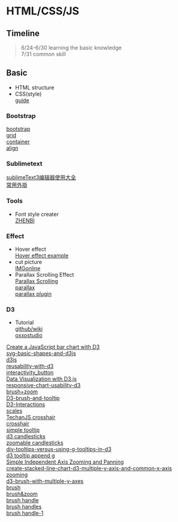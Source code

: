 # HTML/CSS/JS  

## Timeline  
> 6/24-6/30 learning the basic knowledge  
> 7/31 common skill  

## Basic  
* HTML structure  
* CSS(style)  
[guide](https://www.youtube.com/watch?v=YnSmOQF5Lwk)  

### Bootstrap  
[bootstrap](https://bootstrap.hexschool.com/)  
[grid](https://learnku.com/articles/21215)  
[container](https://pjchender.blogspot.com/2017/10/bs-bootstrap-4-custom-container-and.html)  
[align](https://medium.com/wdstack/bootstrap-4-vertical-center-1211448a2eff)  
### Sublimetext  
[sublimeText3编辑器使用大全](http://caibaojian.com/fe-weekly-20171113.html)  
[常用外掛](https://codertw.com/%E8%BB%9F%E9%AB%94%E9%96%8B%E7%99%BC%E5%B7%A5%E5%85%B7/24530/)

### Tools  
* Font style creater  
[ZHENBI](http://jiqie.zhenbi.com/a/34.htm)  

### Effect    
* Hover effect  
[Hover effect example](https://miketricking.github.io/bootstrap-image-hover/)  
* cut picture  
[IMGonline](https://www.imgonline.com.ua/eng/cut-photo-into-pieces-result.php) 
* Parallax Scrolling Effect  
[Parallax Scrolling](https://www.justinmind.com/blog/20-must-see-examples-parallax-effect-websites/)  
[parallax](https://mdbootstrap.com/docs/jquery/css/parallax/)  
[parallax plugin](https://www.itread01.com/content/1538487496.html)  

### D3  
* Tutorial  
[github/wiki](https://github.com/d3/d3/wiki/Tutorials)  
[oxxostudio](https://www.oxxostudio.tw/list.html)  

[Create a JavaScript bar chart with D3](https://www.creativebloq.com/javascript/create-javascript-bar-chart-d3-9134563)  
[svg-basic-shapes-and-d3js](https://www.dashingd3js.com/svg-basic-shapes-and-d3js)  
[d3js](https://www.tutorialsteacher.com/d3js)  
[reusability-with-d3](https://bocoup.com/blog/reusability-with-d3)  
[interactivity_button](https://www.d3-graph-gallery.com/graph/interactivity_button.html)  
[Data Visualization with D3.js](https://www.youtube.com/watch?v=_8V5o2UHG0E)  
[responsive-chart-usability-d3](https://webkid.io/blog/responsive-chart-usability-d3/)  
[brush+zoom](http://lai24862.blogspot.com/2016/08/focuscontext-via-brushing.html)  
[D3-brush-and-tooltip](http://wrobstory.github.io/2013/11/D3-brush-and-tooltip.html)  
[D3-Interactions](http://web.cse.ohio-state.edu/~shen.94/5544/Slides/D3-Interactions.pdf)  
[scales](https://www.cnblogs.com/kidsitcn/p/7182274.html)  
[TechanJS crosshair](http://bl.ocks.org/andredumas/045f550b72ad46301130)  
[crosshair](http://bl.ocks.org/lamchau/405f2d69fb3c80ad724a)  
[simple tooltip](http://bl.ocks.org/d3noob/a22c42db65eb00d4e369)  
[d3 candlesticks](https://medium.com/@peterchen302/%E7%94%A8d3-js%E7%95%AB%E5%87%BAk%E7%B7%9A%E5%9C%96-part-1-269abea7be77)  
[zoomable candlesticks](https://bl.ocks.org/tompiler/6045b80d2164077faaf96e0304531bba)  
[div-tooltips-versus-using-g-tooltips-in-d3](https://stackoverflow.com/questions/43613196/using-div-tooltips-versus-using-g-tooltips-in-d3/43619702)  
[d3 tooltip append g](https://stackoverflow.com/questions/43970986/why-is-my-d3-js-tooltip-not-working)  
[Simple Independent Axis Zooming and Panning](http://bl.ocks.org/jazeee/5414435213db1bee9e912a9dca83a41f)  
[create-stacked-line-chart-d3-multiple-y-axis-and-common-x-axis](https://stackoverflow.com/questions/29402112/how-to-create-stacked-line-chart-d3-multiple-y-axis-and-common-x-axis)  
[zooming](https://www.d3-graph-gallery.com/graph/interactivity_zoom.html)  
[d3-brush-with-multiple-y-axes](https://stackoverflow.com/questions/35587712/using-d3-brush-with-multiple-y-axes)  
[brush](http://bl.ocks.org/kendopunk/c4b189475344a660e36b)  
[brush&zoom](https://books.google.com.tw/books?id=a1qWDwAAQBAJ&pg=PA371&lpg=PA371&dq=d3+brush.move&source=bl&ots=KjaE04gwLm&sig=ACfU3U1hmlekOlpIBUG23CYH9ul1OpLMWg&hl=zh-TW&sa=X&ved=2ahUKEwiNsKeo1JHkAhVaL6YKHXQZBokQ6AEwCXoECAkQAQ#v=onepage&q=d3%20brush.move&f=false)  
[brush handle](https://apprize.info/javascript/d3_1/10.html)  
[brush handles](https://bl.ocks.org/Fil/2d43867ba1f36a05459c7113c7f6f98a)  
[brush handle-1](https://observablehq.com/@d3/brush-handles)  